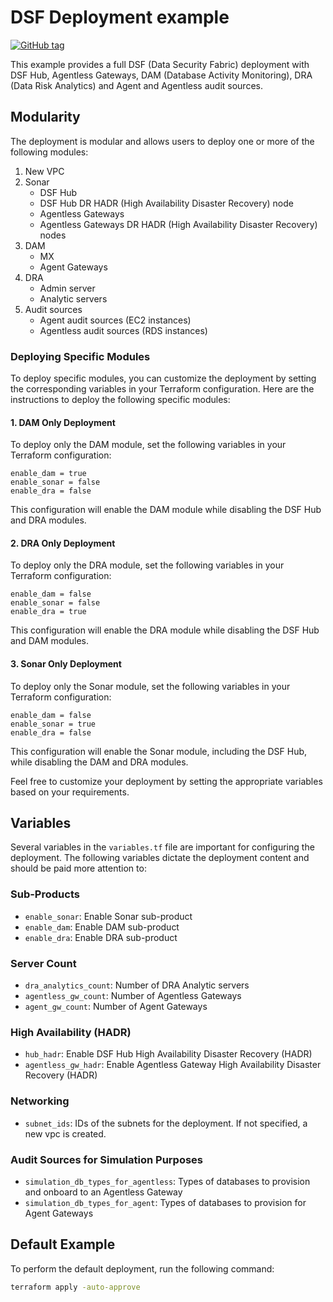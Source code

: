 # DSF Deployment example
[![GitHub tag](https://img.shields.io/github/v/tag/imperva/dsfkit.svg)](https://github.com/imperva/dsfkit/tags)

This example provides a full DSF (Data Security Fabric) deployment with DSF Hub, Agentless Gateways, DAM (Database Activity Monitoring), DRA (Data Risk Analytics) and Agent and Agentless audit sources.

## Modularity
The deployment is modular and allows users to deploy one or more of the following modules:

1. New VPC
2. Sonar
   - DSF Hub
   - DSF Hub DR HADR (High Availability Disaster Recovery) node
   - Agentless Gateways
   - Agentless Gateways DR HADR (High Availability Disaster Recovery) nodes
3. DAM
   - MX
   - Agent Gateways
4. DRA
   - Admin server
   - Analytic servers
5. Audit sources
   - Agent audit sources (EC2 instances)
   - Agentless audit sources (RDS instances)

### Deploying Specific Modules

To deploy specific modules, you can customize the deployment by setting the corresponding variables in your Terraform configuration. Here are the instructions to deploy the following specific modules:

#### 1. DAM Only Deployment

To deploy only the DAM module, set the following variables in your Terraform configuration:
```
enable_dam = true
enable_sonar = false
enable_dra = false
```

This configuration will enable the DAM module while disabling the DSF Hub and DRA modules.

#### 2. DRA Only Deployment

To deploy only the DRA module, set the following variables in your Terraform configuration:
```
enable_dam = false
enable_sonar = false
enable_dra = true
```

This configuration will enable the DRA module while disabling the DSF Hub and DAM modules.

#### 3. Sonar Only Deployment

To deploy only the Sonar module, set the following variables in your Terraform configuration:
```
enable_dam = false
enable_sonar = true
enable_dra = false
```

This configuration will enable the Sonar module, including the DSF Hub, while disabling the DAM and DRA modules.

Feel free to customize your deployment by setting the appropriate variables based on your requirements.


## Variables
Several variables in the `variables.tf` file are important for configuring the deployment. The following variables dictate the deployment content and should be paid more attention to:

### Sub-Products
- `enable_sonar`: Enable Sonar sub-product
- `enable_dam`: Enable DAM sub-product
- `enable_dra`: Enable DRA sub-product

### Server Count
- `dra_analytics_count`: Number of DRA Analytic servers
- `agentless_gw_count`: Number of Agentless Gateways
- `agent_gw_count`: Number of Agent Gateways

### High Availability (HADR)
- `hub_hadr`: Enable DSF Hub High Availability Disaster Recovery (HADR)
- `agentless_gw_hadr`: Enable Agentless Gateway High Availability Disaster Recovery (HADR)

### Networking
- `subnet_ids`: IDs of the subnets for the deployment. If not specified, a new vpc is created.

### Audit Sources for Simulation Purposes
- `simulation_db_types_for_agentless`: Types of databases to provision and onboard to an Agentless Gateway
- `simulation_db_types_for_agent`: Types of databases to provision for Agent Gateways

## Default Example
To perform the default deployment, run the following command:

```bash
terraform apply -auto-approve
```